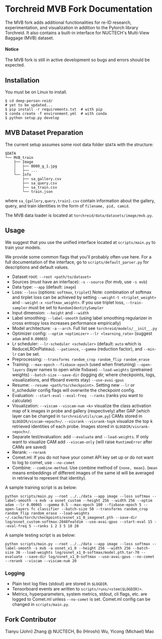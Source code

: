 # Torchreid MVB Fork Documentation

The MVB fork adds additional functionalities for re-ID research, experimentation, and visualization in addition to the Pytorch library Torchreid. It also contains a built-in interface for NUCTECH's Multi-View Baggage (MVB) dataset.

#### Notice
The MVB fork is still in active development so bugs and errors should be expected.

## Installation

You must be on Linux to install. 

```shell
$ cd deep-person-reid/
# yet to be updated...
$ pip install -r requirements.txt  # with pip
$ conda create -f environment.yml  # with conda
$ python setup.py develop
```

## MVB Dataset Preparation

The current setup assumes some root data folder `$DATA` with the structure:

``` shell
$DATA
└── MVB_train
    ├── Image
    │   ├── 0000_g_1.jpg
    │   ├── ...
    └── Info
        ├── sa_gallery.csv
        ├── sa_query.csv
        ├── sa_train.csv
        └── train.json
```

where `sa_{gallery,query,train}.csv` contain information about the gallery, query, and train identities in the form of `filename, pid, camid`.

The MVB data loader is located at `torchreid/data/datasets/image/mvb.py`.

## Usage

We suggest that you use the unified interface located at `scripts/main.py` to train your models. 

We provide some common flags that you'll probably often use here. For a full documentation of the interface, go to `scripts/default_parser.py` for descriptions and default values.

* Dataset root: `--root <path/to/dataset>`
* Sources (must have an interface): `-s` `--source` (for mvb, use `-s mvb`)
* Data type: `--app` (default: `image`)
* Loss: `--loss` (options: `softmax`, `triplet`) Note: combination of softmax and tirplet loss can be achieved by setting `--weight-t <triplet_weight>` and `--weight-x <softmax_weight>`. If you use triplet loss, `--train-sampler` must be set to `RandomIdentitySampler`
* Input dimension: `--height` and `--width`
* Label smoothing: `--label-smooth` (using label smoothing regularizer in cross entropy loss increases performance empirically)
* Model architecture: `-a` `--arch`. Full list see `torchreid/models/__init__.py`
* Optimizer config: `--optim <optimizer>` `--lr <learning_rate>` (suggest `adam` and `0.00065`)
* Lr scheduler: `--lr-scheduler <scheduler>` (default: `auto` which is ReduceLROnPlateau). `--patience`, `--gamma` (reduction factor), and `--min-lr` can be set. 
* Preprocessing: `--transforms random_crop random_flip random_erase`
* Training: `--max-epoch` `--fixbase-epoch` (used when finetuning) `--open-layers` (layer names to open while fixbase) `--load-weights` (pretrained weights) `--batch-size`  `--save-dir` (logging dir, where checkpoints, logs, visualizations, and tfboard events stay) `--use-avai-gpus`
* Resume: `--resume <path/to/checkpoint>`. Setting new `--lr` or lr_scheduler config flags will overwrite the checkpoint config. 
* Evaluation: `--start-eval` `--eval-freq` ` --ranks` (ranks you want to calculate)
* Visualization: `--viscam` `--viscam-num <k>` visualize the class activation map of k images in probe and gallery (respectively) after GAP (which layer can be changed in `torchreid/utils/cam.py`) CAMs stored in `$LOGDIR/viscam-<epoch>/`. `--visrank` `--visrank-topk` visualize the top k retrieved identities of each probe. Images stored in `$LOGDIR/visrank-<epoch>/`.
* Separate test/evaluation: add `--evaluate` and `--load-weights`. If only want to visualize CAM add `--viscam-only` (will raise `RuntimeError` after CAMs are saved)
* Rerank: `--rerank`
* Comet.ml: If you do not have your comet API key set up or do not want to log to comet, use `--no-comet` 
* Combine: `--combine-method`. Use combine method of `{none, mean}`. (`mean` means embeddings of different images of the same id will be averaged in retrieval to represent that identity).

A sample training script is as below:

```shell
python scripts/main.py --root ../../data --app image --loss softmax --label-smooth -s mvb -a osnet_custom --height 256 --width 256 --optim adam --lr 0.00065 --gamma 0.5 --max-epoch 180 --fixbase-epoch 5 --open-layers fc classifier --batch-size 50 --transforms random_crop random_flip random_erase --load-weights ~/.cache/torch/checkpoints/osnet_x1_0_imagenet.pth --save-dir log/osnet_custom-softmax-2048featdim --use-avai-gpus --start-eval 15 --eval-freq 5 --ranks 1 2 3 5 10 20
```

A sample testing script is as below:

```shell
python scripts/main.py --root ../../data --app image --loss softmax --label-smooth -s mvb -a osnet_x1_0 --height 256 --width 256 --batch-size 36 --load-weights log/osnet_x1_0-softmax/model.pth.tar-70 --evaluate --save-dir log/osnet_x1_0-softmax --use-avai-gpus --no-comet --rerank --viscam --viscam-num 20
```

### Logging

* Plain text log files (stdout) are stored in `$LOGDIR`.
* Tensorboard events are written to `scripts/runs/<stem($LOGDIR)>`.
* Metrics, hyperparameters, system metrics, stdout, cli flags, etc. are logged to Comet.ml unless `--no-comet` is set. Comet.ml config can be changed in `scripts/main.py`.

## Fork Contributor

Tianyu (John) Zhang @ NUCTECH, Bo (Hiroshi) Wu, Yicong (Michael) Mao



